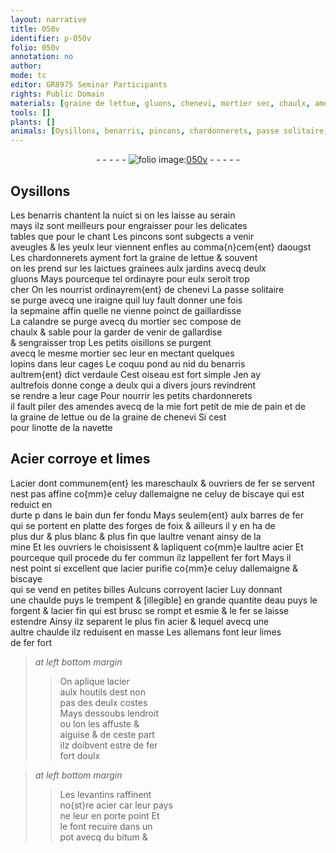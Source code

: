 ```yaml
---
layout: narrative
title: 050v
identifier: p-050v
folio: 050v
annotation: no
author:
mode: tc
editor: GR8975 Seminar Participants
rights: Public Domain
materials: [graine de lettue, gluons, chenevi, mortier sec, chaulx, amendes, mie, pain, graine de chenevi, navette, Acier, acier, fer, fer fondu, eau, bitum]
tools: []
plants: []
animals: [Oysillons, benarris, pincons, chardonnerets, passe solitaire, iraigne, calandre, oisillons, coquu, verdaule, linotte]
---
```


<div class="folio" align="center">- - - - - <a href="http://gallica.bnf.fr/ark:/12148/btv1b10500001g/f106.image" target="_blank"><img src="https://cu-mkp.github.io/2017-workshop-edition/assets/photo-icon.png" alt="folio image: " style="display:inline-block; margin-bottom:-3px;"/>050v</a> - - - - - </div>  
  

## <span class="al">Oysillons</span>

 
Les <span class="al">benarris</span> chantent la nuict si on les laisse au serain<br/> mays ilz sont meilleurs pour engraisser pour les delicates<br/> tables que pour le chant Les <span class="al">pincons</span> sont subgects a venir<br/> aveugles & les yeulx leur viennent enfles au comma{n}cem{ent} daougst<br/> Les <span class="al">chardonnerets</span> ayment fort la <span class="m">graine de lettue</span> & souvent<br/> on les prend sur les laictues grainees aulx jardins avecq deulx<br/> <span class="m">gluons</span> Mays pourceque tel ordinayre pour eulx seroit trop<br/> cher On les nourrist ordinayrem{ent} de <span class="m">chenevi</span> La <span class="al">passe solitaire</span><br/> se purge avecq une <span class="al">iraigne</span> quil luy fault donner une fois<br/> la sepmaine affin quelle ne vienne poinct de gaillardisse<br/> La <span class="al">calandre</span> se purge avecq du <span class="m">mortier sec</span> compose de<br/> <span class="m">chaulx</span> & sable pour la garder de venir de gallardise<br/> & sengraisser trop Les petits <span class="al">oisillons</span> se purgent<br/> avecq le mesme <span class="m">mortier sec</span> leur en mectant quelques<br/> lopins dans leur cages Le <span class="al">coquu</span> pond au nid du <span class="al">benarris</span><br/> aultrem{ent} dict <span class="al">verdaule</span> Cest oiseau est fort simple Jen ay<br/> aultrefois donne conge a deulx qui a divers jours revindrent<br/> se rendre a leur cage Pour nourrir les petits <span class="al">chardonnerets</span><br/> il fault piler des <span class="m">amendes</span> avecq <span class="del">de la mie</span> <span class="add">fort petit de <span class="m">mie</span></span> de <span class="m">pain</span> et de<br/> la <span class="m">graine de lettue</span> ou de la <span class="m">graine de chenevi</span> Si cest<br/> pour <span class="al">linotte</span> de la <span class="m">navette</span>
 
 
  

## <span class="m">Acier</span> corroye et limes

 
L<span class="m">acier</span> dont communem{ent} les <span class="pro">mareschaulx</span> & <span class="pro">ouvriers de <span class="m">fer</span></span> se servent<br/> nest pas affine co{mm}e celuy d<span class="pl">allemaigne</span> ne celuy de <span class="pl">biscaye</span> qui est reduict en<br/> durte <span class="del">p</span> dans le bain dun <span class="m">fer fondu</span> Mays <span class="del">seulem{ent}</span> aulx barres de <span class="m">fer</span><br/> qui se portent en platte des forges de <span class="pl">foix</span> & ailleurs il y en ha de<br/> plus dur & plus blanc & plus fin que laultre venant ainsy de la<br/> mine Et les <span class="pro">ouvriers</span> le choisissent & lapliquent co{mm}e laultre <span class="m">acier</span> Et<br/> pourceque quil procede du <span class="m">fer</span> commun ilz lappellent <span class="m">fer</span> fort Mays il<br/> nest point si excellent que l<span class="m">acier</span> purifie co{mm}e celuy d<span class="pl">allemaigne</span> & <span class="pl">biscaye</span><br/> qui se vend en petites billes Aulcuns corroyent l<span class="m">acier</span> Luy donnant<br/> une chaulde puys le trempent <span class="del">& [illegible]</span> en grande quantite d<span class="m">eau</span> puys le<br/> forgent & l<span class="m">acier</span> fin qui est brusc se rompt et esmie & le <span class="m">fer</span> se laisse<br/> estendre Ainsy ilz separent le plus fin <span class="m">acier</span> <span class="del">&</span> lequel avecq une<br/> aultre chaulde ilz reduisent en masse Les <span class="pl">allemans</span> font leur limes<br/> de <span class="m">fer</span> fort
 
> *at left bottom margin*
> 
> >   On aplique l<span class="m">acier</span><br/> aulx houtils <span class="del">dest</span> non<br/> pas des deulx costes<br/> Mays dessoubs lendroit<br/> ou lon les affuste &<br/> aiguise & de ceste part<br/> ilz doibvent estre de <span class="m">fer</span><br/> fort doulx
 
> *at left bottom margin*
> 
> >   Les <span class="pl">levantins</span> raffinent<br/> no{st}re <span class="m">acier</span> car leur pays<br/> ne leur en porte point Et<br/> le font recuire dans un<br/> pot avecq du <span class="m">bitum</span> &
 

